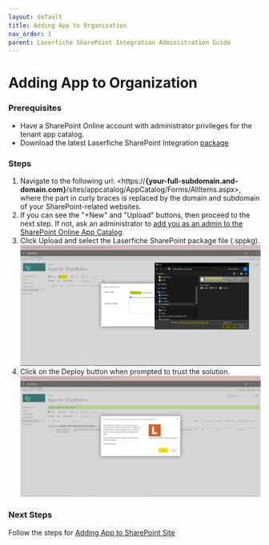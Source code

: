 ```yaml
---
layout: default
title: Adding App to Organization
nav_order: 1
parent: Laserfiche SharePoint Integration Administration Guide
---
```


# Adding App to Organization

### Prerequisites

- Have a SharePoint Online account with administrator privileges for the tenant app catalog.
- Download the latest Laserfiche SharePoint Integration [package](../assets/LaserficheSharePointOnlineIntegration.sppkg)

### Steps

1. Navigate to the following url: <https://<b>{your-full-subdomain.and-domain.com}</b>/sites/appcatalog/AppCatalog/Forms/AllItems.aspx>, where the part in curly braces is replaced by the domain and subdomain of your SharePoint-related websites.
1. If you can see the "+New" and "Upload" buttons, then proceed to the next step. If not, ask an administrator to [add you as an admin to the SharePoint Online App Catalog](https://learn.microsoft.com/en-us/office365/customlearning/addappadmin#add-an-administrator).
1. Click Upload and select the Laserfiche SharePoint package file (.sppkg).
   <a href="../assets/images/uploadSolution.png"><img src="../assets/images/uploadSolution.png"></a>
1. Click on the Deploy button when prompted to trust the solution.
   <a href="../assets/images/trustSolution.png"><img src="../assets/images/trustSolution.png"></a>

### Next Steps

Follow the steps for [Adding App to SharePoint Site](./adding-app-to-sp-site)
